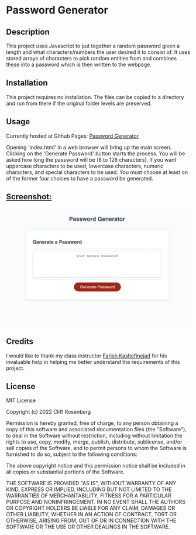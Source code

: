 # Password Generator

## Description

This project uses Javascript to put together a random password given a length and what characters/numbers the user desired it to consist of. It uses stored arrays of characters to pick random entities from and combines these into a password which is then written to the webpage.


## Installation

This project requires no installation. The files can be copied to a directory and run from there if the original folder levels are preserved.

## Usage
Currently hosted at Github Pages: [Password Generator](https://cliff-rosenberg.github.io/03-password-generator/)

Opening 'index.html' in a web browser will bring up the main screen. Clicking on the 'Generate Password' button starts the process. You will be asked how long the password will be (8 to 128 characters), if you want uppercase characters to be used, lowercase characters, numeric characters, and special characters to be used. You must choose at least on of the former four choices to have a password be generated.

<h2><u>Screenshot:</u></h2>

![screenshot](assets/password_gen_screenshot.png)

## Credits

I would like to thank my class instructor [Farish Kashefinejad](https://www.linkedin.com/in/farishkash) for his invaluable help in helping me better understand the requirements of this project.


## License

MIT License

Copyright (c) 2022 Cliff Rosenberg

Permission is hereby granted, free of charge, to any person obtaining a copy
of this software and associated documentation files (the "Software"), to deal
in the Software without restriction, including without limitation the rights
to use, copy, modify, merge, publish, distribute, sublicense, and/or sell
copies of the Software, and to permit persons to whom the Software is
furnished to do so, subject to the following conditions:

The above copyright notice and this permission notice shall be included in all
copies or substantial portions of the Software.

THE SOFTWARE IS PROVIDED "AS IS", WITHOUT WARRANTY OF ANY KIND, EXPRESS OR
IMPLIED, INCLUDING BUT NOT LIMITED TO THE WARRANTIES OF MERCHANTABILITY,
FITNESS FOR A PARTICULAR PURPOSE AND NONINFRINGEMENT. IN NO EVENT SHALL THE
AUTHORS OR COPYRIGHT HOLDERS BE LIABLE FOR ANY CLAIM, DAMAGES OR OTHER
LIABILITY, WHETHER IN AN ACTION OF CONTRACT, TORT OR OTHERWISE, ARISING FROM,
OUT OF OR IN CONNECTION WITH THE SOFTWARE OR THE USE OR OTHER DEALINGS IN THE
SOFTWARE.
